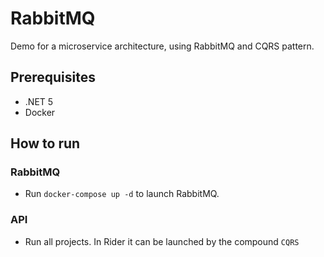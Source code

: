 # RabbitMQ

Demo for a microservice architecture, using RabbitMQ and CQRS pattern.

## Prerequisites

* .NET 5
* Docker

## How to run

### RabbitMQ

* Run `docker-compose up -d` to launch RabbitMQ.

### API

* Run all projects. In Rider it can be launched by the compound `CQRS`
